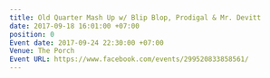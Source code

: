 ```yaml
---
title: Old Quarter Mash Up w/ Blip Blop, Prodigal & Mr. Devitt
date: 2017-09-18 16:01:00 +07:00
position: 0
Event date: 2017-09-24 22:30:00 +07:00
Venue: The Porch
Event URL: https://www.facebook.com/events/299520833858561/
---
```



